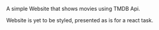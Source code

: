 A simple Website that shows movies using TMDB Api.

Website is yet to be styled, presented as is for a react task.